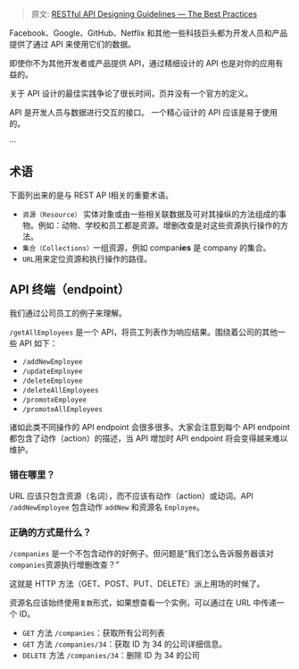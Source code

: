 > 原文: [RESTful API Designing Guidelines — The Best Practices](https://medium.com/better-programming/restful-api-designing-guidelines-the-best-practices-39454135f61)

Facebook、Google、GitHub、Netflix 和其他一些科技巨头都为开发人员和产品提供了通过 API 来使用它们的数据。

即使你不为其他开发者或产品提供 API，通过精细设计的 API 也是对你的应用有益的。


关于 API 设计的最佳实践争论了很长时间，页并没有一个官方的定义。

API 是开发人员与数据进行交互的接口。 一个精心设计的 API 应该是易于使用的。

···

## 术语

下面列出来的是与 REST AP I相关的重要术语。

* `资源（Resource）`   实体对象或由一些相关联数据及可对其操纵的方法组成的事物。例如：动物、学校和员工都是资源。增删改查是对这些资源执行操作的方法。
* `集合（Collections）`一组资源，例如 compan**ies** 是 company 的集合。
* `URL`用来定位资源和执行操作的路径。

## API 终端（endpoint）

我们通过公司员工的例子来理解。

`/getAllEmployees` 是一个 API，将员工列表作为响应结果。围绕着公司的其他一些 API 如下：

* `/addNewEmployee`
* `/updateEmployee`
* `/deleteEmployee`
* `/deleteAllEmployees`
* `/promoteEmployee`
* `/promoteAllEmployees`

诸如此类不同操作的 API endpoint 会很多很多。大家会注意到每个 API endpoint 都包含了动作（action）的描述，当 API 增加时 API endpoint 将会变得越来难以维护。

### 错在哪里？

URL 应该只包含资源（名词），而不应该有动作（action）或动词。API `/addNewEmployee` 包含动作 `addNew` 和资源名 `Employee`。

### 正确的方式是什么？

`/companies` 是一个不包含动作的好例子。但问题是“我们怎么告诉服务器该对`companies`资源执行增删改查？”

这就是 HTTP 方法（GET、POST、PUT、DELETE）派上用场的时候了。

资源名应该始终使用`复数`形式，如果想查看一个实例，可以通过在 URL 中传递一个 ID。

* `GET` 方法 `/companies`：获取所有公司列表
* `GET` 方法 `/companies/34`：获取 ID 为 34 的公司详细信息。
* `DELETE` 方法 `/companies/34`：删除 ID 为 34 的公司
